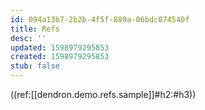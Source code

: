 ```yaml
---
id: 094a13b7-2b2b-4f5f-889a-06bdc074540f
title: Refs
desc: ''
updated: 1598979295853
created: 1598979295853
stub: false
---
```


((ref:[[dendron.demo.refs.sample]]#h2:#h3))
